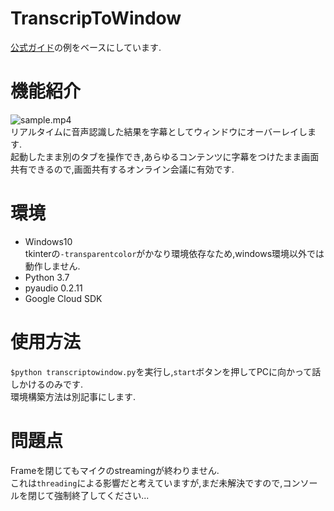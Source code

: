 # TranscripToWindow  
[公式ガイド](https://github.com/GoogleCloudPlatform/python-docs-samples/blob/master/speech/microphone/transcribe_streaming_mic.py)の例をベースにしています.  
  
# 機能紹介  
![sample.mp4](https://github.com/T3aHat/TranscripToWindow/blob/master/sample/sample.gif)  
リアルタイムに音声認識した結果を字幕としてウィンドウにオーバーレイします.  
起動したまま別のタブを操作でき,あらゆるコンテンツに字幕をつけたまま画面共有できるので,画面共有するオンライン会議に有効です.  
  
# 環境  
* Windows10  
tkinterの`-transparentcolor`がかなり環境依存なため,windows環境以外では動作しません.  
* Python 3.7  
* pyaudio 0.2.11  
* Google Cloud SDK  

# 使用方法  
`$python transcriptowindow.py`を実行し,`start`ボタンを押してPCに向かって話しかけるのみです.  
環境構築方法は別記事にします.  
  
# 問題点  
Frameを閉じてもマイクのstreamingが終わりません.  
これは`threading`による影響だと考えていますが,まだ未解決ですので,コンソールを閉じて強制終了してください...  
